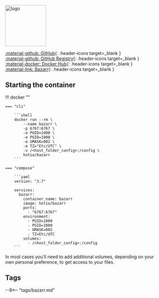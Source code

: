 <img src="https://hotio.dev/img/bazarr.png" alt="logo" height="130" width="130">

[:material-github: GitHub](https://github.com/hotio/bazarr){: .header-icons target=_blank }  
[:material-github: GitHub Registry](https://github.com/orgs/hotio/packages/container/package/bazarr){: .header-icons target=_blank }  
[:material-docker: Docker Hub](https://hub.docker.com/r/hotio/bazarr){: .header-icons target=_blank }  
[:material-link: Bazarr](https://github.com/morpheus65535/bazarr){: .header-icons target=_blank }  

## Starting the container

!!! docker ""

    === "cli"

        ```shell
        docker run --rm \
            --name bazarr \
            -p 6767:6767 \
            -e PUID=1000 \
            -e PGID=1000 \
            -e UMASK=002 \
            -e TZ="Etc/UTC" \
            -v /<host_folder_config>:/config \
            hotio/bazarr
        ```

    === "compose"

        ```yaml
        version: "3.7"

        services:
          bazarr:
            container_name: bazarr
            image: hotio/bazarr
            ports:
              - "6767:6767"
            environment:
              - PUID=1000
              - PGID=1000
              - UMASK=002
              - TZ=Etc/UTC
            volumes:
              - /<host_folder_config>:/config
        ```

In most cases you'll need to add additional volumes, depending on your own personal preference, to get access to your files.

## Tags

--8<-- "tags/bazarr.md"
